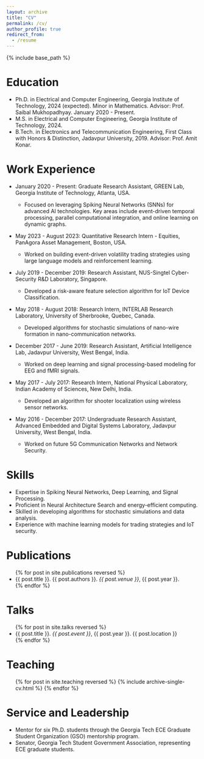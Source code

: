 ```yaml
---
layout: archive
title: "CV"
permalink: /cv/
author_profile: true
redirect_from:
  - /resume
---
```


{% include base_path %}

Education
======
* Ph.D. in Electrical and Computer Engineering, Georgia Institute of Technology, 2024 (expected). Minor in Mathematics. Advisor: Prof. Saibal Mukhopadhyay. January 2020 - Present.
* M.S. in Electrical and Computer Engineering, Georgia Institute of Technology, 2024. 
* B.Tech. in Electronics and Telecommunication Engineering, First Class with Honors & Distinction, Jadavpur University, 2019. Advisor: Prof. Amit Konar.

Work Experience
======
* January 2020 - Present: Graduate Research Assistant, GREEN Lab, Georgia Institute of Technology, Atlanta, USA.
  * Focused on leveraging Spiking Neural Networks (SNNs) for advanced AI technologies. Key areas include event-driven temporal processing, parallel computational integration, and online learning on dynamic graphs.

* May 2023 - August 2023: Quantitative Research Intern - Equities, PanAgora Asset Management, Boston, USA.
  * Worked on building event-driven volatility trading strategies using large language models and reinforcement learning.

* July 2019 - December 2019: Research Assistant, NUS-Singtel Cyber-Security R&D Laboratory, Singapore.
  * Developed a risk-aware feature selection algorithm for IoT Device Classification.

* May 2018 - August 2018: Research Intern, INTERLAB Research Laboratory, University of Sherbrooke, Quebec, Canada.
  * Developed algorithms for stochastic simulations of nano-wire formation in nano-communication networks.

* December 2017 - June 2019: Research Assistant, Artificial Intelligence Lab, Jadavpur University, West Bengal, India.
  * Worked on deep learning and signal processing-based modeling for EEG and fMRI signals.

* May 2017 - July 2017: Research Intern, National Physical Laboratory, Indian Academy of Sciences, New Delhi, India.
  * Developed an algorithm for shooter localization using wireless sensor networks.

* May 2016 - December 2017: Undergraduate Research Assistant, Advanced Embedded and Digital Systems Laboratory, Jadavpur University, West Bengal, India.
  * Worked on future 5G Communication Networks and Network Security.

Skills
======
* Expertise in Spiking Neural Networks, Deep Learning, and Signal Processing.
* Proficient in Neural Architecture Search and energy-efficient computing.
* Skilled in developing algorithms for stochastic simulations and data analysis.
* Experience with machine learning models for trading strategies and IoT security.

Publications
======
  <ul>
    {% for post in site.publications reversed %}
    <li>{{ post.title }}. {{ post.authors }}. <em>{{ post.venue }}</em>, {{ post.year }}.</li>
    {% endfor %}
  </ul>
  
Talks
======
  <ul>
    {% for post in site.talks reversed %}
    <li>{{ post.title }}. <em>{{ post.event }}</em>, {{ post.year }}. {{ post.location }}</li>
    {% endfor %}
  </ul>
  
Teaching
======
  <ul>{% for post in site.teaching reversed %}
    {% include archive-single-cv.html %}
  {% endfor %}</ul>
  
Service and Leadership
======
* Mentor for six Ph.D. students through the Georgia Tech ECE Graduate Student Organization (GSO) mentorship program.
* Senator, Georgia Tech Student Government Association, representing ECE graduate students.
